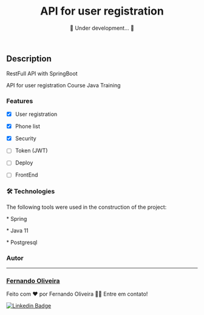 
<h1 align="center">
     API for user registration 
</h1>

<p align="center"> 🚧  Under development...  🚧</p> <br>

## Description
<p>RestFull API with SpringBoot</p>
<p> API for user registration Course Java Training </p>



### Features

- [x] User registration
- [x] Phone list
- [x] Security
- [ ] Token (JWT)
- [ ] Deploy
- [ ] FrontEnd


### 🛠 Technologies

The following tools were used in the construction of the project:

<p>* Spring</p>
<p>* Java 11</p>
<p>* Postgresql</p>



### Autor
---

<h3> <a href="https://www.linkedin.com/in/fernando-oliveira-074298113/" title="lfcode"> Fernando Oliveira </a></h3>


Feito com ❤️ por Fernando Oliveira 👋🏽 Entre em contato!

[![Linkedin Badge](https://img.shields.io/badge/-Fernando-blue?style=flat-square&logo=Linkedin&logoColor=white&link=https://www.linkedin.com/in/fernando-oliveira-074298113/)](https://www.linkedin.com/in/fernando-oliveira-074298113/) 



